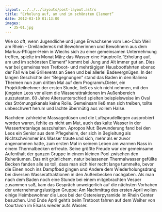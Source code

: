 ```yaml
---
layout: ../../../layouts/post-layout.astro
title: “Erholung auf, am und im schönsten Element”
date: 2012-03-10 01:13:00
images:
  - 35-01.jpg
---
```


Wie so oft, wenn Jugendliche und junge Erwachsene vom Leo-Club Weil am Rhein – Dreiländereck mit Bewohnerinnen und Bewohnern aus dem Markus-Pflüger-Heim in Wiechs sich zu einer gemeinsamen Unternehmung treffen, spielte im Monat März das Wasser eine Hauptrolle.“Erholung auf, am und im schönsten Element” kommt bei Jung und Alt immer gut an. Dies war bei gemeinsamen Tretboot- und mehrtägigen Hausbootfahrten ebenso der Fall wie bei Grillevents an Seen und bei allerlei Badevergnügen. In der langen Geschichte der “Begegnungen” stand das Baden in den Balinea Thermen nun zum dritten Mal auf dem Programm.Dieter, ein Projektteilnehmer der ersten Stunde, ließ es sich nicht nehmen, mit den jüngsten Leos vor allem die Wasserattraktionen im Außenbereich auszutesten. 60 Jahre Altersunterschied spielten beispielsweise im Oval des Strömungskanals keine Rolle. Gemeinsam ließ man sich treiben, tollte unbeschwert herum und lachte übermütig aus vollem Halse.

Nachdem zahlreiche Massagedüsen und die Luftsprudelliegen ausprobiert worden waren, fehlte es nicht am Mut, auch das kalte Wasser in der Wassertretanlage auszuhalten. Apropos Mut: Bewunderung fand bei den Leos ein Senior aus dem Pflegeheim, der sich in Begleitung als Nichtschwimmer ins Wasser traute und sich, mehr als er zuvor angenommen hatte, zum ersten Mal in seinem Leben am warmen Nass in einem Thermalbecken erfreute. Seine größte Freude war der gemeinsame Aufenthalt der ganzen Gruppe in einem kleinen Pool zwischen den Ruheräumen. Das mit grünlichem, natur belassenen Thermalwasser gefüllte Becken fanden alle so toll, dass man sich hier recht lange tummelte, bevor die Einen noch ins Dampfbad gingen und Andere dem Wiederholungsdrang bei diversen Wasserattraktionen in den Außenbecken nachgaben. Als man nach dem Baden noch eine Stunde bei einem mitgebrachten Vesper zusammen saß, kam das Gespräch unweigerlich auf die nächsten Vorhaben der unternehmungslustigen Gruppe: Am Nachmittag des ersten April wollen einige Heimbewohner die Leos bei der Ostereierpyramide im Rhein Center besuchen. Und Ende April geht’s beim Tretboot fahren auf dem Weiher von Courtavon im Elsass wieder aufs Wasser.
